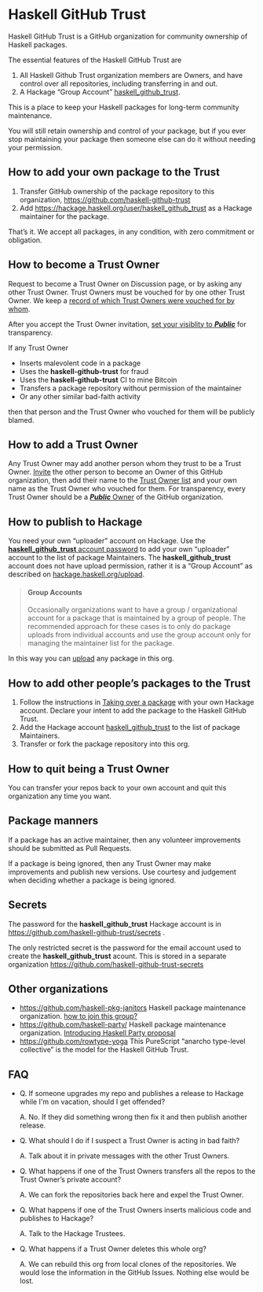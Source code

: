 # Haskell GitHub Trust

Haskell GitHub Trust is a GitHub organization for community ownership of Haskell packages.

The essential features of the Haskell GitHub Trust are

1. All Haskell Github Trust organization members are Owners, and have control over all repositories, including transferring in and out.
2. A Hackage “Group Account” [haskell_github_trust](https://hackage.haskell.org/user/haskell_github_trust).

This is a place to keep your Haskell packages for long-term community maintenance.

You will still retain ownership and control of your package, but if you ever stop maintaining your package then someone else can do it without needing your permission.

## How to add your own package to the Trust

1. Transfer GitHub ownership of the package repository to this organization, https://github.com/haskell-github-trust
2. Add https://hackage.haskell.org/user/haskell_github_trust as a Hackage maintainer for the package.

That’s it. We accept all packages, in any condition, with zero commitment or obligation.

## How to become a Trust Owner

Request to become a Trust Owner on Discussion page, or by asking any other Trust Owner. Trust Owners must be vouched for by one other Trust Owner.
We keep a [record of which Trust Owners were vouched for by whom](https://github.com/haskell-github-trust/.github/blob/main/TRUSTEES.md).

After you accept the Trust Owner invitation, [set your visiblity to __*Public*__](https://github.com/orgs/haskell-github-trust/people) for transparency.

If any Trust Owner

* Inserts malevolent code in a package
* Uses the __haskell-github-trust__ for fraud
* Uses the __haskell-github-trust__ CI to mine Bitcoin
* Transfers a package repository without permission of the maintainer
* Or any other similar bad-faith activity

then that person and the Trust Owner who vouched for them will be publicly blamed.

## How to add a Trust Owner

Any Trust Owner may add another person whom they trust to be a Trust Owner. [Invite](https://github.com/orgs/haskell-github-trust/people) the other person to become an Owner of this GitHub organization, then add their name to the [Trust Owner list](https://github.com/haskell-github-trust/.github/blob/main/TRUSTEES.md) and your own name as the Trust Owner who vouched for them. For transparency, every Trust Owner should be a [__*Public*__ Owner](https://github.com/orgs/haskell-github-trust/people) of the GitHub organization.

## How to publish to Hackage

You need your own “uploader” account on Hackage. Use the [__haskell_github_trust__ account password](https://github.com/haskell-github-trust/secrets) 
to add your own “uploader” account to the list of package Maintainers.
The __haskell_github_trust__ account does not have upload permission, rather it is a “Group Account” as described
on [hackage.haskell.org/upload](https://hackage.haskell.org/upload).

> #### Group Accounts
> 
> Occasionally organizations want to have a group / organizational account for a package that is maintained by a group of people. The recommended approach for these cases is to only do package uploads from individual accounts and use the group account only for managing the maintainer list for the package.

In this way you can [upload](https://hackage.haskell.org/upload) any package in this org.

## How to add other people’s packages to the Trust

1. Follow the instructions in [Taking over a package](https://wiki.haskell.org/Taking_over_a_package) with your own Hackage account. Declare your intent to add the package to the Haskell GitHub Trust.
2. Add the Hackage account [haskell_github_trust](https://hackage.haskell.org/user/haskell_github_trust) to the list of package Maintainers.
3. Transfer or fork the package repository into this org.

## How to quit being a Trust Owner

You can transfer your repos back to your own account and quit this organization any time you want.

## Package manners

If a package has an active maintainer, then any volunteer improvements should be submitted as Pull Requests.

If a package is being ignored,
then any Trust Owner may make improvements and publish new versions. Use courtesy and judgement when deciding whether
a package is being ignored.

## Secrets

The password for the __haskell_github_trust__ Hackage account is in https://github.com/haskell-github-trust/secrets . 

The only restricted secret is the password for the email account used to create the __haskell_github_trust__ acount. This is stored in a separate organization https://github.com/haskell-github-trust-secrets

## Other organizations

* https://github.com/haskell-pkg-janitors Haskell package maintenance organization. [how to join this group?](https://github.com/orgs/haskell-pkg-janitors/discussions/3)
* https://github.com/haskell-party/ Haskell package maintenance organization. [Introducing Haskell Party proposal](https://github.com/haskellfoundation/stability/pull/12)
* https://github.com/rowtype-yoga This PureScript “anarcho type-level collective” is the model for the Haskell GitHub Trust.

## FAQ

* Q. If someone upgrades my repo and publishes a release to Hackage while I'm on vacation, should I get offended?
  
  A. No. If they did something wrong then fix it and then publish another release.
  
* Q. What should I do if I suspect a Trust Owner is acting in bad faith?

  A. Talk about it in private messages with the other Trust Owners.

* Q. What happens if one of the Trust Owners transfers all the repos to the Trust Owner’s private account?

  A. We can fork the repositories back here and expel the Trust Owner.
  
* Q. What happens if one of the Trust Owners inserts malicious code and publishes to Hackage?

  A. Talk to the Hackage Trustees.
  
* Q. What happens if a Trust Owner deletes this whole org?

  A. We can rebuild this org from local clones of the repositories. We would lose the information in the GitHub Issues.
     Nothing else would be lost.
